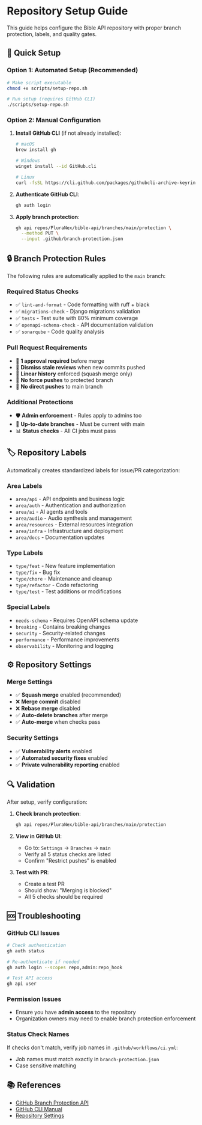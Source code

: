 # Repository Setup Guide

This guide helps configure the Bible API repository with proper branch protection, labels, and quality gates.

## 🚀 Quick Setup

### Option 1: Automated Setup (Recommended)

```bash
# Make script executable
chmod +x scripts/setup-repo.sh

# Run setup (requires GitHub CLI)
./scripts/setup-repo.sh
```

### Option 2: Manual Configuration

1. **Install GitHub CLI** (if not already installed):
   ```bash
   # macOS
   brew install gh
   
   # Windows
   winget install --id GitHub.cli
   
   # Linux
   curl -fsSL https://cli.github.com/packages/githubcli-archive-keyring.gpg | sudo dd of=/usr/share/keyrings/githubcli-archive-keyring.gpg
   ```

2. **Authenticate GitHub CLI**:
   ```bash
   gh auth login
   ```

3. **Apply branch protection**:
   ```bash
   gh api repos/PluraNex/bible-api/branches/main/protection \
     --method PUT \
     --input .github/branch-protection.json
   ```

## 🔒 Branch Protection Rules

The following rules are automatically applied to the `main` branch:

### Required Status Checks
- ✅ `lint-and-format` - Code formatting with ruff + black
- ✅ `migrations-check` - Django migrations validation  
- ✅ `tests` - Test suite with 80% minimum coverage
- ✅ `openapi-schema-check` - API documentation validation
- ✅ `sonarqube` - Code quality analysis

### Pull Request Requirements
- 📝 **1 approval required** before merge
- 🔄 **Dismiss stale reviews** when new commits pushed
- 📏 **Linear history** enforced (squash merge only)
- 🚫 **No force pushes** to protected branch
- 🚫 **No direct pushes** to main branch

### Additional Protections
- 🛡️ **Admin enforcement** - Rules apply to admins too
- 🔄 **Up-to-date branches** - Must be current with main
- 📊 **Status checks** - All CI jobs must pass

## 🏷️ Repository Labels

Automatically creates standardized labels for issue/PR categorization:

### Area Labels
- `area/api` - API endpoints and business logic
- `area/auth` - Authentication and authorization  
- `area/ai` - AI agents and tools
- `area/audio` - Audio synthesis and management
- `area/resources` - External resources integration
- `area/infra` - Infrastructure and deployment
- `area/docs` - Documentation updates

### Type Labels
- `type/feat` - New feature implementation
- `type/fix` - Bug fix
- `type/chore` - Maintenance and cleanup
- `type/refactor` - Code refactoring
- `type/test` - Test additions or modifications

### Special Labels
- `needs-schema` - Requires OpenAPI schema update
- `breaking` - Contains breaking changes
- `security` - Security-related changes
- `performance` - Performance improvements
- `observability` - Monitoring and logging

## ⚙️ Repository Settings

### Merge Settings
- ✅ **Squash merge** enabled (recommended)
- ❌ **Merge commit** disabled
- ❌ **Rebase merge** disabled
- ✅ **Auto-delete branches** after merge
- ✅ **Auto-merge** when checks pass

### Security Settings
- ✅ **Vulnerability alerts** enabled
- ✅ **Automated security fixes** enabled
- ✅ **Private vulnerability reporting** enabled

## 🔍 Validation

After setup, verify configuration:

1. **Check branch protection**:
   ```bash
   gh api repos/PluraNex/bible-api/branches/main/protection
   ```

2. **View in GitHub UI**:
   - Go to: `Settings` → `Branches` → `main`
   - Verify all 5 status checks are listed
   - Confirm "Restrict pushes" is enabled

3. **Test with PR**:
   - Create a test PR
   - Should show: "Merging is blocked"
   - All 5 checks should be required

## 🆘 Troubleshooting

### GitHub CLI Issues
```bash
# Check authentication
gh auth status

# Re-authenticate if needed
gh auth login --scopes repo,admin:repo_hook

# Test API access
gh api user
```

### Permission Issues
- Ensure you have **admin access** to the repository
- Organization owners may need to enable branch protection enforcement

### Status Check Names
If checks don't match, verify job names in `.github/workflows/ci.yml`:
- Job names must match exactly in `branch-protection.json`
- Case sensitive matching

## 📚 References

- [GitHub Branch Protection API](https://docs.github.com/en/rest/branches/branch-protection)
- [GitHub CLI Manual](https://cli.github.com/manual/)
- [Repository Settings](https://docs.github.com/en/repositories/managing-your-repositorys-settings-and-features)